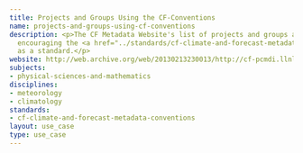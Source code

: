 ```yaml
---
title: Projects and Groups Using the CF-Conventions
name: projects-and-groups-using-cf-conventions
description: <p>The CF Metadata Website's list of projects and groups adopting or
  encouraging the <a href="../standards/cf-climate-and-forecast-metadata-conventions.html">CF</a>-Conventions
  as a standard.</p>
website: http://web.archive.org/web/20130213230013/http://cf-pcmdi.llnl.gov/projects-and-groups-adopting-the-cf-conventions-as-their-standard 
subjects:
- physical-sciences-and-mathematics
disciplines:
- meteorology
- climatology
standards:
- cf-climate-and-forecast-metadata-conventions
layout: use_case
type: use_case
---
```


